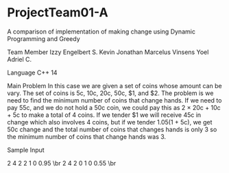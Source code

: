 # ProjectTeam01-A
A comparison of implementation of making change using Dynamic Programming and Greedy

Team Member
Izzy Engelbert S.
Kevin Jonathan
Marcelus Vinsens
Yoel Adriel C.

Language
C++ 14

Main Problem
In this case we are given a set of coins whose amount can be vary. The set of coins is 5c, 10c, 20c, 50c, $1, and $2.
The problem is we need to find the minimum number of coins that change hands. If we need to pay 55c, and we do not hold
a 50c coin, we could pay this as 2 × 20c + 10c + 5c to make a total of 4 coins. If we tender $1 we will
receive 45c in change which also involves 4 coins, but if we tender $1.05 ($1 + 5c), we get 50c change
and the total number of coins that changes hands is only 3 so the minimum number of coins that change hands was 3.

Sample Input 

2 4 2 2 1 0       0.95 \br
2 4 2 0 1 0       0.55 \br



